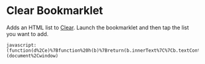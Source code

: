 Clear Bookmarklet
=================

Adds an HTML list to [Clear](http://realmacsoftware.com/clear). Launch the bookmarklet and then tap the list you want to add.

```
javascript:(function(d%2Ce)%7Bfunction%20h(b)%7Breturn(b.innerText%7C%7Cb.textContent).replace(%2F%5Cs%2B%2Fg%2C%22%20%22).trim()%7Dfunction%20f(b%2Ca)%7Ba%3Da.map%3Fa.map(encodeURIComponent).join(%22%2C%22)%3AencodeURIComponent(a)%3Breturn%20b%2B%22%3D%22%2Ba%7Dfunction%20k(b)%7Bvar%20a%3Db.currentTarget%2Cc%3DArray.prototype.slice.call(a.children).map(h)%3Be.getSelection().selectAllChildren(a)%3Bb.stopPropagation()%3Bb.preventDefault()%3Bg(%22remove%22)%3Be.location%3D%22clearapp%3A%2F%2Flist%2Fcreate%3F%22%2Bf(%22listName%22%2Cd.title)%2B%22%26%22%2Bf(%22tasks%22%2Cc)%7Dfunction%20g(b)%7Bfor(var%20a%3Dd.querySelectorAll(%22ul%2Col%2Cdl%22)%2Cc%3D0%3Bc%3Ca.length%3B%2B%2Bc)a%5Bc%5D%5Bb%2B%22EventListener%22%5D(%22click%22%2Ck%2C!0)%7Dg(%22add%22)%7D)(document%2Cwindow)
```
